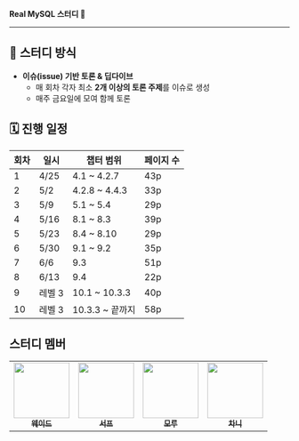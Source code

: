 **Real MySQL 스터디 🐬**

---

## 🚀 스터디 방식

- **이슈(issue) 기반 토론 & 딥다이브**
    - 매 회차 각자 최소 **2개 이상의 토론 주제**를 이슈로 생성
    - 매주 금요일에 모여 함께 토론

## 🗓 진행 일정

| 회차 | 일시  | 챕터 범위         | 페이지 수 |
| --- |-----|---------------|-------|
| 1 | 4/25 | 4.1 ~ 4.2.7   | 43p   |
| 2 | 5/2 | 4.2.8 ~ 4.4.3 | 33p   |
| 3 | 5/9 | 5.1 ~ 5.4     | 29p   |
| 4 | 5/16 | 8.1 ~ 8.3     | 39p   |
| 5 | 5/23 | 8.4 ~ 8.10    | 29p   |
| 6 | 5/30 | 9.1 ~ 9.2     | 35p   |
| 7 | 6/6 | 9.3           | 51p   |
| 8 | 6/13 | 9.4           | 22p   |
| 9 | 레벨 3 | 10.1 ~ 10.3.3 | 40p   |
| 10 | 레벨 3 | 10.3.3 ~ 끝까지  | 58p   |

## 스터디 멤버
<table>
  <tr>
     <td align="center"><a href="https://github.com/KoSeonJe"><img src="https://avatars.githubusercontent.com/u/127813439?v=4?v=4?s=100" width="100px;" alt=""/><br /><sub><b>웨이드</b></sub></a><br /></td>
    <td align="center"><a href="https://github.com/abc5259"><img src="https://avatars.githubusercontent.com/u/62169861?v=4?s=100" width="100px;" alt=""/><br /><sub><b>서프</b></sub></a><br /></td>
    <td align="center"><a href="https://github.com/Choidongjun0830"><img src="https://avatars.githubusercontent.com/u/58469870?v=4?s=100" width="100px;" alt=""/><br /><sub><b>모루</b></sub></a><br /></td>
<td align="center"><a href="https://github.com/DongchannN"><img src="https://avatars.githubusercontent.com/u/96824025?v=4?s=100" width="100px;" alt=""/><br /><sub><b>차니</b></sub></a><br /></td>
</tr>
</table>